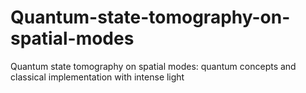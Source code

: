 # Quantum-state-tomography-on-spatial-modes
Quantum state tomography on spatial modes: quantum concepts and classical implementation with intense light

